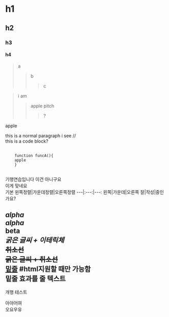 # h1  
## h2
### h3
#### h4


> a
> > b
> > > c

> i am
> > apple
> > pitch
> > > ?


apple

this is a normal paragraph
i see //  
  this is a code block?   


<pre>
  <code>
    function funcA(){
    apple
    }
  </code>
</pre>

기행연습입니다
이건 아니구요  
이게 맞네요  
기본 왼쪽정렬|가운데정렬|오른쪽정렬
---|:---:|---:
왼쪽|가운데|오른쪽
잘|작성|중인가요?  

*alpha*  
_alpha_  
**beta**  
***굵은 글씨 + 이테릭체***  
~~취소선~~  
**~~굵은 글씨 + 취소선~~**  
<u>밑줄</u>  #html지원할 때만 가능함  
밑줄 효과를 줄 텍스트  
---

개행 테스트

아야어여  
오요우유
